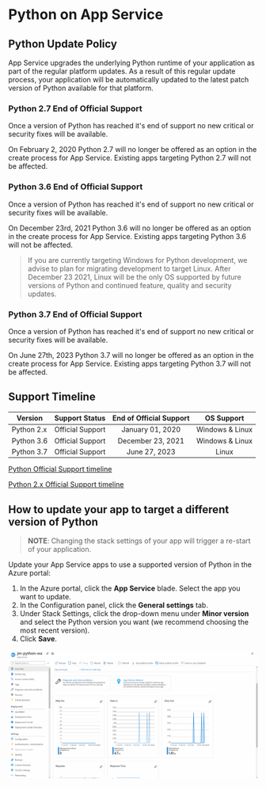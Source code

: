 # Python on App Service

## Python Update Policy

App Service upgrades the underlying Python runtime of your application as part of the regular platform updates. As a result of this regular update process, your application will be automatically updated to the latest patch version of Python available for that platform.

### Python 2.7 End of Official Support

Once a version of Python has reached it's end of support no new critical or security fixes will be available.

On February 2, 2020 Python 2.7 will no longer be offered as an option in the create process for App Service. Existing apps targeting Python 2.7 will not be affected.

### Python 3.6 End of Official Support

Once a version of Python has reached it's end of support no new critical or security fixes will be available.

On December 23rd, 2021 Python 3.6 will no longer be offered as an option in the create process for App Service. Existing apps targeting Python 3.6 will not be affected.

> If you are currently targeting Windows for Python development, we advise to plan for migrating development to target Linux.  After December 23 2021, Linux will be the only OS supported by future versions of Python and continued feature, quality and security updates.

### Python 3.7 End of Official Support

Once a version of Python has reached it's end of support no new critical or security fixes will be available.

On June 27th, 2023 Python 3.7 will no longer be offered as an option in the create process for App Service. Existing apps targeting Python 3.7 will not be affected.


## Support Timeline

|  Version   |  Support Status  |  End of Official Support |    OS Support   |
|------------| ---------------- |:------------------------:|:---------------:|
| Python 2.x | Official Support |    January 01, 2020      | Windows & Linux |
| Python 3.6 | Official Support |    December 23, 2021      | Windows & Linux |
| Python 3.7 | Official Support |    June 27, 2023      | Linux |

[Python Official Support timeline](https://devguide.python.org/#status-of-python-branches)

[Python 2.x Official Support timeline](https://www.python.org/doc/sunset-python-2/)

## How to update your app to target a different version of Python

>**NOTE**:
>Changing the stack settings of your app will trigger a re-start of your application.

Update your App Service apps to use a supported version of Python in the Azure portal:
1. In the Azure portal, click the **App Service** blade. Select the app you want to update. 
2. In the Configuration panel, click the **General settings** tab.
3. Under Stack Settings, click the drop-down menu under **Minor version** and select the Python version you want (we recommend choosing the most recent version).
4. Click **Save**.

![Python Minor Version](./media/python.gif)